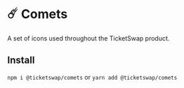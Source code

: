 # ☄️ Comets

A set of icons used throughout the TicketSwap product.

## Install

`npm i @ticketswap/comets` or `yarn add @ticketswap/comets`
